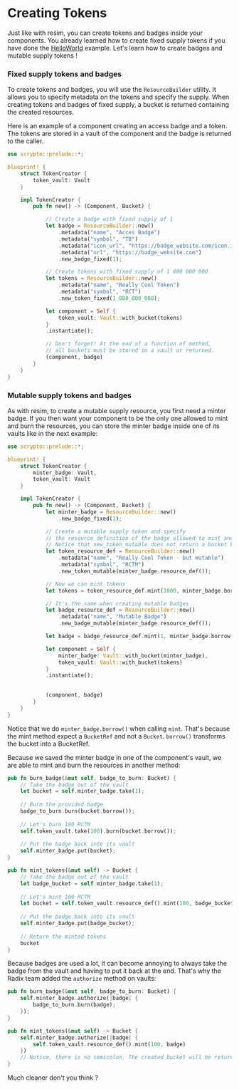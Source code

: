 # Creating Tokens

Just like with resim, you can create tokens and badges inside your components. You already learned how to create fixed supply tokens if you have done the [HelloWorld](../getting-started/hello-world.md) example. Let's learn how to create badges and mutable supply tokens !

### Fixed supply tokens and badges

To create tokens and badges, you will use the `ResourceBuilder` utility. It allows you to specify metadata on the tokens and specify the supply. When creating tokens and badges of fixed supply, a bucket is returned containing the created resources.

Here is an example of a component creating an access badge and a token. The tokens are stored in a vault of the component and the badge is returned to the caller.

```rust
use scrypto::prelude::*;

blueprint! {
    struct TokenCreator {
        token_vault: Vault
    }

    impl TokenCreator {
        pub fn new() -> (Component, Bucket) {

            // Create a badge with fixed supply of 1
            let badge = ResourceBuilder::new()
                .metadata("name", "Acces Badge")
                .metadata("symbol", "TB")
                .metadata("icon_url", "https://badge_website.com/icon.ico")
                .metadata("url", "https://badge_website.com")
                .new_badge_fixed(1);

            // Create tokens with fixed supply of 1 000 000 000
            let tokens = ResourceBuilder::new()
                .metadata("name", "Really Cool Token")
                .metadata("symbol", "RCT")
                .new_token_fixed(1_000_000_000);

            let component = Self {
                token_vault: Vault::with_bucket(tokens)
            }
            .instantiate();

            // Don't forget! At the end of a function of method,
            // all buckets must be stored in a vault or returned.
            (component, badge)
        }
    }
}
```

### Mutable supply tokens and badges

As with resim, to create a mutable supply resource, you first need a minter badge. If you then want your component to be the only one allowed to mint and burn the resources, you can store the minter badge inside one of its vaults like in the next example:

```rust
use scrypto::prelude::*;

blueprint! {
    struct TokenCreator {
        minter_badge: Vault,
        token_vault: Vault
    }

    impl TokenCreator {
        pub fn new() -> (Component, Bucket) {
            let minter_badge = ResourceBuilder::new()
                .new_badge_fixed(1);

            // Create a mutable supply token and specify
            // the resource definition of the badge allowed to mint and burn.
            // Notice that new_token_mutable does not return a bucket but only a resource_definition.
            let token_resource_def = ResourceBuilder::new()
                .metadata("name", "Really Cool Token - but mutable")
                .metadata("symbol", "RCTM")
                .new_token_mutable(minter_badge.resource_def());

            // Now we can mint tokens
            let tokens = token_resource_def.mint(1000, minter_badge.borrow());

            // It's the same when creating mutable badges
            let badge_resource_def = ResourceBuilder::new()
                .metadata("name", "Mutable Badge")
                .new_badge_mutable(minter_badge.resource_def());

            let badge = badge_resource_def.mint(1, minter_badge.borrow());

            let component = Self {
                minter_badge: Vault::with_bucket(minter_badge),
                token_vault: Vault::with_bucket(tokens)
            }
            .instantiate();
            

            (component, badge)
        }
    }
}
```

Notice that we do `minter_badge.borrow()` when calling `mint`. That's because the mint method expect a `BucketRef` and not a `Bucket`. `borrow()` transforms the bucket into a BucketRef.

Because we saved the minter badge in one of the component's vault, we are able to mint and burn the resources in another method:

```rust
pub fn burn_badge(&mut self, badge_to_burn: Bucket) {
    // Take the badge out of the vault
    let bucket = self.minter_badge.take(1);
    
    // Burn the provided badge
    badge_to_burn.burn(bucket.borrow());
    
    // Let's burn 100 RCTM
    self.token_vault.take(100).burn(bucket.borrow());
    
    // Put the badge back into its vault
    self.minter_badge.put(bucket);
}

pub fn mint_tokens(&mut self) -> Bucket {
    // Take the badge out of the vault
    let badge_bucket = self.minter_badge.take(1);
    
    // Let's mint 100 RCTM
    let bucket = self.token_vault.resource_def().mint(100, badge_bucket.borrow());
    
    // Put the badge back into its vault
    self.minter_badge.put(badge_bucket);
    
    // Return the minted tokens
    bucket
}
```

Because badges are used a lot, it can become annoying to always take the badge from the vault and having to put it back at the end. That's why the Radix team added the `authorize` method on vaults:

```rust
pub fn burn_badge(&mut self, badge_to_burn: Bucket) {
    self.minter_badge.authorize(|badge| {
        badge_to_burn.burn(badge);
    });
}

pub fn mint_tokens(&mut self) -> Bucket {
    self.minter_badge.authorize(|badge| {
        self.token_vault.resource_def().mint(100, badge)
    })
    // Notice, there is no semicolon. The created bucket will be returned.
}
```

Much cleaner don't you think ?
